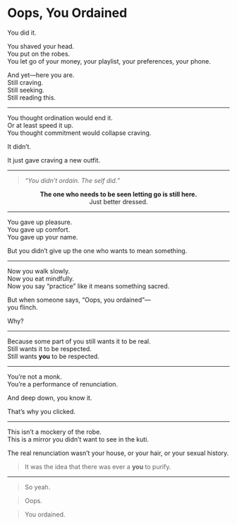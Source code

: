 # Oops, You Ordained

You did it.

You shaved your head.  
You put on the robes.  
You let go of your money, your playlist, your preferences, your phone.

And yet—here you are.  
Still craving.  
Still seeking.  
Still reading this.

---

You thought ordination would end it.  
Or at least speed it up.  
You thought commitment would collapse craving.

It didn’t.

It just gave craving a new outfit.

---

<blockquote>
<em>“You didn’t ordain. The self did.”</em>
</blockquote>

<div align="center">
    <strong>The one who needs to be seen letting go is still here.</strong><br>
    Just better dressed.
</div>

---

You gave up pleasure.  
You gave up comfort.  
You gave up your name.

But you didn’t give up the one who wants to mean something.

---

Now you walk slowly.  
Now you eat mindfully.  
Now you say “practice” like it means something sacred.

But when someone says, “Oops, you ordained”—  
you flinch.

Why?

---

Because some part of you still wants it to be real.  
Still wants it to be respected.  
Still wants **you** to be respected.

---

You’re not a monk.  
You’re a performance of renunciation.

And deep down, you know it.

That’s why you clicked.

---

This isn’t a mockery of the robe.  
This is a mirror you didn’t want to see in the kuti.

The real renunciation wasn’t your house, or your hair, or your sexual history.

> It was the idea that there was ever a **you** to purify.

---

> So yeah.

> Oops.

> You ordained.
